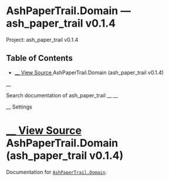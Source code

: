 # AshPaperTrail.Domain — ash_paper_trail v0.1.4

Project: ash_paper_trail v0.1.4

## Table of Contents

- [ __ View Source ](external_link) AshPaperTrail.Domain (ash_paper_trail v0.1.4)

__

Search documentation of ash_paper_trail __ __

__ Settings

#  [ __ View Source ](external_link) AshPaperTrail.Domain (ash_paper_trail v0.1.4)

Documentation for [`AshPaperTrail.Domain`](external_link).
